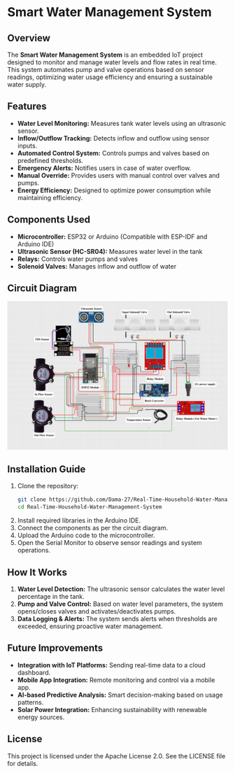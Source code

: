 # Smart Water Management System

## Overview
The **Smart Water Management System** is an embedded IoT project designed to monitor and manage water levels and flow rates in real time. This system automates pump and valve operations based on sensor readings, optimizing water usage efficiency and ensuring a sustainable water supply.

## Features
- **Water Level Monitoring:** Measures tank water levels using an ultrasonic sensor.
- **Inflow/Outflow Tracking:** Detects inflow and outflow using sensor inputs.
- **Automated Control System:** Controls pumps and valves based on predefined thresholds.
- **Emergency Alerts:** Notifies users in case of water overflow.
- **Manual Override:** Provides users with manual control over valves and pumps.
- **Energy Efficiency:** Designed to optimize power consumption while maintaining efficiency.

## Components Used
- **Microcontroller:** ESP32 or Arduino (Compatible with ESP-IDF and Arduino IDE)
- **Ultrasonic Sensor (HC-SR04):** Measures water level in the tank
- **Relays:** Controls water pumps and valves
- **Solenoid Valves:** Manages inflow and outflow of water

## Circuit Diagram
![Circuit Diagram](https://github.com/Dama-27/Real-Time-Household-Water-Management-System/blob/main/images/circuit%20diagram1.png?raw=true)

## Installation Guide
1. Clone the repository:
   ```bash
   git clone https://github.com/Dama-27/Real-Time-Household-Water-Management-System.git
   cd Real-Time-Household-Water-Management-System
   ```
2. Install required libraries in the Arduino IDE.
3. Connect the components as per the circuit diagram.
4. Upload the Arduino code to the microcontroller.
5. Open the Serial Monitor to observe sensor readings and system operations.

## How It Works
1. **Water Level Detection:** The ultrasonic sensor calculates the water level percentage in the tank.
2. **Pump and Valve Control:** Based on water level parameters, the system opens/closes valves and activates/deactivates pumps.
3. **Data Logging & Alerts:** The system sends alerts when thresholds are exceeded, ensuring proactive water management.

## Future Improvements
- **Integration with IoT Platforms:** Sending real-time data to a cloud dashboard.
- **Mobile App Integration:** Remote monitoring and control via a mobile app.
- **AI-based Predictive Analysis:** Smart decision-making based on usage patterns.
- **Solar Power Integration:** Enhancing sustainability with renewable energy sources.

## License
This project is licensed under the Apache License 2.0. See the LICENSE file for details.

